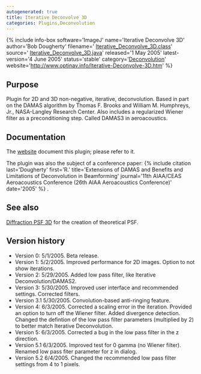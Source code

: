 ```yaml
---
autogenerated: true
title: Iterative Deconvolve 3D
categories: Plugins,Deconvolution
---
```


{% include info-box software='ImageJ' name='Iterative Deconvolve 3D' author='Bob Dougherty' filename=' [Iterative\_Deconvolve\_3D.class](http://www.optinav.info/download/Iterative_Deconvolve_3D.class)' source=' [Iterative\_Deconvolve\_3D.java](http://www.optinav.info/download/Iterative_Deconvolve_3D.java)' released='1 May 2005' latest-version='4 June 2005' status='stable' category='[Deconvolution](Category_Deconvolution)' website='http://www.optinav.info/Iterative-Deconvolve-3D.htm' %}

Purpose
-------

Plugin for 2D and 3D non-negative, iterative, deconvolution. Based in part on the DAMAS algorithm by Thomas F. Brooks and William M. Humphreys, Jr., NASA-Langley Research Center. Also includes a regularized Wiener filter as a preconditioning step. Called DAMAS3 in aeroacoustics.

Documentation
-------------

The [website](http://www.optinav.com/Iterative-Deconvolve-3D.htm) document this plugin; please refer to it.

The plugin was also the subject of a conference paper: {% include citation last='Dougherty' first='R.' title='Extensions of DAMAS and Benefits and Limitations of Deconvolution in Beamforming' journal='11th AIAA/CEAS Aeroacoustics Conference (26th AIAA Aeroacoustics Conference)' date='2005' %} .

See also
--------

[Diffraction PSF 3D](/plugins/diffraction-psf-3d) for the creation of theoretical PSF.

Version history
---------------

-   Version 0: 5/1/2005. Beta release.
-   Version 1: 5/2/2005. Improved performance for 2D images. Option to not show iterations.
-   Version 2: 5/29/2005. Added low pass filter, like Iterative Deconvolution/DAMAS2.
-   Version 3: 5/30/2005. Improved user interface and recommended settings. Corrected filters.
-   Version 3.1 5/30/2005. Convolution-based anti-ringing feature.
-   Version 4: 6/3/2005. Corrected a scaling error in the iteration. Provided an option to turn off the Wiener filter. Added divergence detection. Changed the defintion of the low pass filter parameters (multiplied by 2) to better match Iterative Deconvolution.
-   Version 5: 6/3/2005. Corrected a bug in the low pass filter in the z direction.
-   Version 5.1 6/3/2005. Improved test for 0 gamma (no Wiener filter). Renamed low pass fiter parameter for z in dialog.
-   Version 5.2 6/4/2005. Changed the recommended low pass filter settings from 4 to 1 pixels.

 
